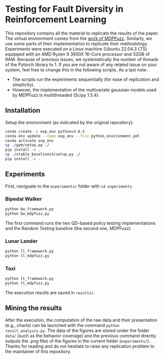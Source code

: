 # Testing for Fault Diversity in Reinforcement Learning

This repository contains all the material to replicate the results of the paper.
The virtual environment comes from the [work of MDPFuzz](https://github.com/Qi-Pang/MDPFuzz).
Similarly, we use some parts of their implementation to replicate their methodology.
Experiments were executed on a Linux machine (Ubuntu 22.04.3 LTS) equipped with an AMD Ryzen 9 3950X 16-Core processor and 32GB of RAM.
Because of previous issues, we systematically the number of threads of the Pytorch library to 1.
If you are not aware of any related issue on your system, feel free to change this in the following scripts.
As a last note:
- The scripts run the experiments sequentially (for ease of replication and simplicity).
- However, the implementation of the multivariate gaussian models used by MDPFuzz is multithreaded (Scipy 1.5.4).

## Installation

Setup the environment (as indicated by the original repository):
```bash
conda create -n exp_env python=3.6.3
conda env update --name exp_env --file python_environment.yml
conda activate exp_env
cp ./gym/setup.py ./
pip install -e .
cp ./stable_baselines3/setup.py ./
pip install -e .
```

## Experiments

First, naviguate to the `experiments/` folder with `cd experiments`.

### Bipedal Walker

```python
python bw_framework.py
python bw_mdpfuzz.py
```
The first command runs the two QD-based policy testing implementations and the Random Testing baseline (the second one, MDPFuzz).

### Lunar Lander

```python
python ll_framework.py
python ll_mdpfuzz.py
```

### Taxi

```python
python tt_framework.py
python tt_mdpfuzz.py
```

The execution results are saved in `results/`.

## Mining the results

After the execution, the computation of the raw data and their presentation (e.g., charts) can be launched with the command `python result_analysis.py`.
The data of the figures are stored under the folder `data/` (such as the behavior coverage) and the previous command directly outputs the .png files of the figures in the current folder (`experiments/`).
Thanks for reading and do not hesitate to raise any replication problem to the maintainer of this repository.